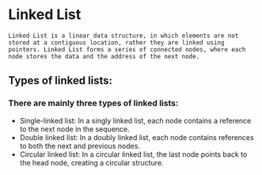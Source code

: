 # Linked List

`Linked List is a linear data structure, in which elements are not stored at a contiguous location, rather they are linked using pointers. Linked List forms a series of connected nodes, where each node stores the data and the address of the next node.`

## Types of linked lists:

### There are mainly three types of linked lists:

- Single-linked list: In a singly linked list, each node contains a reference to the next node in the sequence.
- Double linked list: In a doubly linked list, each node contains references to both the next and previous nodes.
- Circular linked list: In a circular linked list, the last node points back to the head node, creating a circular structure.
